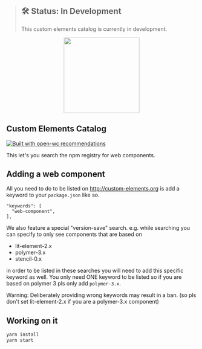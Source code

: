 > ## 🛠 Status: In Development
> This custom elements catalog is currently in development.

<p align="center">
  <img width="200" src="https://open-wc.org/hero.png"></img>
</p>

## Custom Elements Catalog

[![Built with open-wc recommendations](https://img.shields.io/badge/built%20with-open--wc-blue.svg)](https://github.com/open-wc) 

This let's you search the npm registry for web components.

## Adding a web component

All you need to do to be listed on http://custom-elements.org is add a keyword to your `package.json` like so.
```
"keywords": [
  "web-component",
],
```

We also feature a special "version-save" search. e.g. while searching you can specify to only see components that are based on
- lit-element-2.x
- polymer-3.x
- stencil-0.x

in order to be listed in these searches you will need to add this specific keyword as well.
You only need ONE keyword to be listed so if you are based on polymer 3 pls only add `polymer-3.x`.

Warning: Deliberately providing wrong keywords may result in a ban. (so pls don't set lit-element-2.x if you are a polymer-3.x component)

## Working on it

```bash
yarn install
yarn start
```
